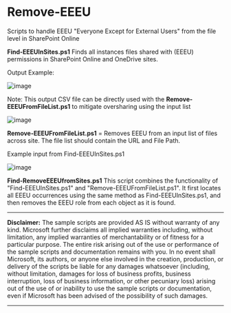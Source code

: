 # Remove-EEEU
Scripts to handle EEEU "Everyone Except for External Users" from the file level in SharePoint Online


**Find-EEEUInSites.ps1** Finds all instances files shared with (EEEU) permissions in SharePoint Online and OneDrive sites.

Output Example:

![image](https://github.com/user-attachments/assets/03c6c701-6682-4198-af46-04d84977822c)

Note: This output CSV file can be directly used with the **Remove-EEEUFromFileList.ps1** to mitigate oversharing using the input list

![image](https://github.com/user-attachments/assets/eb0a6d81-624c-4f3a-9b64-c718e2503b04)


**Remove-EEEUFromFileList.ps1** = Removes EEEU from an input list of files across site. The file list should contain the URL and File Path.

Example input from Find-EEEUInSites.ps1

![image](https://github.com/user-attachments/assets/61962bfa-1d1c-4fb8-8994-a20ca70ce0f9)


**Find-RemoveEEEUfromSites.ps1** This script combines the functionality of "Find-EEEUInSites.ps1" and "Remove-EEEUFromFileList.ps1". 
It first locates all EEEU occurrences using the same method as Find-EEEUInSites.ps1, and then removes the EEEU role from each object as it is found.


------------------------------------------------------------

**Disclaimer:** The sample scripts are provided AS IS without warranty of any kind. 
Microsoft further disclaims all implied warranties including, without limitation, 
any implied warranties of merchantability or of fitness for a particular purpose. 
The entire risk arising out of the use or performance of the sample scripts and documentation remains with you. 
In no event shall Microsoft, its authors, or anyone else involved in the creation, 
production, or delivery of the scripts be liable for any damages whatsoever 
(including, without limitation, damages for loss of business profits, business interruption, 
loss of business information, or other pecuniary loss) arising out of the use of or inability 
to use the sample scripts or documentation, even if Microsoft has been advised of the possibility of such damages.

------------------------------------------------------------
